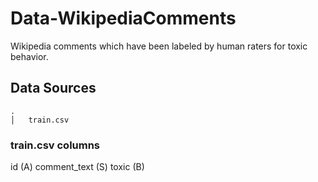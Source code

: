 # Data-WikipediaComments
Wikipedia comments which have been labeled by human raters for toxic behavior.

## Data Sources
```
.
│   train.csv    

```

### train.csv columns
id            (A)
comment_text  (S)
toxic         (B)
